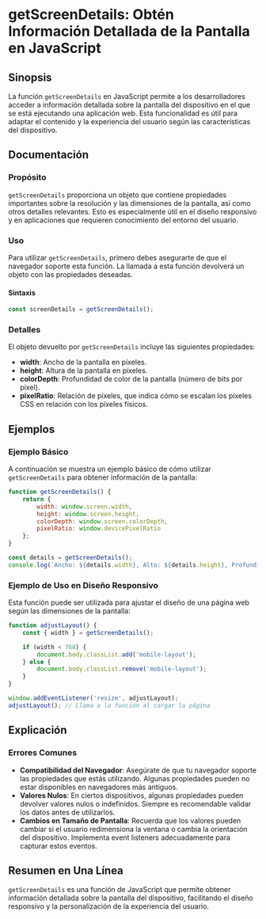 <!--
Meta Description: # getScreenDetails: Obtén Información Detallada de la Pantalla en JavaScript ## Sinopsis La función `getScreenDetails` en JavaScript permite a los des...
Meta Keywords: getscreendetails, pantalla, del, que, javascript
-->

# getScreenDetails: Obtén Información Detallada de la Pantalla en JavaScript

## Sinopsis
La función `getScreenDetails` en JavaScript permite a los desarrolladores acceder a información detallada sobre la pantalla del dispositivo en el que se está ejecutando una aplicación web. Esta funcionalidad es útil para adaptar el contenido y la experiencia del usuario según las características del dispositivo.

## Documentación
### Propósito
`getScreenDetails` proporciona un objeto que contiene propiedades importantes sobre la resolución y las dimensiones de la pantalla, así como otros detalles relevantes. Esto es especialmente útil en el diseño responsivo y en aplicaciones que requieren conocimiento del entorno del usuario.

### Uso
Para utilizar `getScreenDetails`, primero debes asegurarte de que el navegador soporte esta función. La llamada a esta función devolverá un objeto con las propiedades deseadas.

#### Sintaxis
```javascript
const screenDetails = getScreenDetails();
```

### Detalles
El objeto devuelto por `getScreenDetails` incluye las siguientes propiedades:

- **width**: Ancho de la pantalla en píxeles.
- **height**: Altura de la pantalla en píxeles.
- **colorDepth**: Profundidad de color de la pantalla (número de bits por píxel).
- **pixelRatio**: Relación de píxeles, que indica cómo se escalan los píxeles CSS en relación con los píxeles físicos.

## Ejemplos
### Ejemplo Básico
A continuación se muestra un ejemplo básico de cómo utilizar `getScreenDetails` para obtener información de la pantalla:

```javascript
function getScreenDetails() {
    return {
        width: window.screen.width,
        height: window.screen.height,
        colorDepth: window.screen.colorDepth,
        pixelRatio: window.devicePixelRatio
    };
}

const details = getScreenDetails();
console.log(`Ancho: ${details.width}, Alto: ${details.height}, Profundidad de Color: ${details.colorDepth}, Relación de Píxeles: ${details.pixelRatio}`);
```

### Ejemplo de Uso en Diseño Responsivo
Esta función puede ser utilizada para ajustar el diseño de una página web según las dimensiones de la pantalla:

```javascript
function adjustLayout() {
    const { width } = getScreenDetails();

    if (width < 768) {
        document.body.classList.add('mobile-layout');
    } else {
        document.body.classList.remove('mobile-layout');
    }
}

window.addEventListener('resize', adjustLayout);
adjustLayout(); // Llama a la función al cargar la página
```

## Explicación
### Errores Comunes
- **Compatibilidad del Navegador**: Asegúrate de que tu navegador soporte las propiedades que estás utilizando. Algunas propiedades pueden no estar disponibles en navegadores más antiguos.
- **Valores Nulos**: En ciertos dispositivos, algunas propiedades pueden devolver valores nulos o indefinidos. Siempre es recomendable validar los datos antes de utilizarlos.
- **Cambios en Tamaño de Pantalla**: Recuerda que los valores pueden cambiar si el usuario redimensiona la ventana o cambia la orientación del dispositivo. Implementa event listeners adecuadamente para capturar estos eventos.

## Resumen en Una Línea
`getScreenDetails` es una función de JavaScript que permite obtener información detallada sobre la pantalla del dispositivo, facilitando el diseño responsivo y la personalización de la experiencia del usuario.